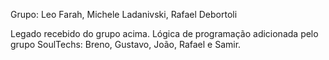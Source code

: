 Grupo: Leo Farah, Michele Ladanivski, Rafael Debortoli

Legado recebido do grupo acima. 
Lógica de programação adicionada pelo grupo SoulTechs: Breno, Gustavo, João, Rafael e Samir.
